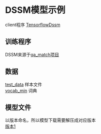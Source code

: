 # DSSM模型示例

client程序 [TensorflowDssm](../../../src/main/java/com/bj58/ailab/demo/client/TensorflowDssm.java)  

## 训练程序
DSSM来源于[qa_match项目](https://github.com/wuba/qa_match/blob/master/dssm.py)  

## 数据
[test_data](./test_data) 样本文件  
[vocab_min](./vocab_min) 词典  

## 模型文件
以版本命名，所以模型下载需要解压成对应版本  
[版本1](http://wos.58cdn.com.cn/nOlKjIhGntU/dlinference/demo_model_tensorflow_dssm_1.zip)